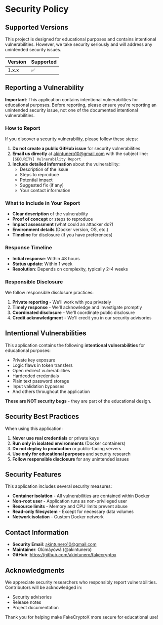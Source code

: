 # Security Policy

## Supported Versions

This project is designed for educational purposes and contains intentional vulnerabilities. However, we take security seriously and will address any unintended security issues.

| Version | Supported          |
| ------- | ------------------ |
| 1.x.x   | :white_check_mark: |

## Reporting a Vulnerability

**Important**: This application contains intentional vulnerabilities for educational purposes. Before reporting, please ensure you're reporting an unintended security issue, not one of the documented intentional vulnerabilities.

### How to Report

If you discover a security vulnerability, please follow these steps:

1. **Do not create a public GitHub issue** for security vulnerabilities
2. **Email us directly** at akintunero10@gmail.com with the subject line: `[SECURITY] Vulnerability Report`
3. **Include detailed information** about the vulnerability:
   - Description of the issue
   - Steps to reproduce
   - Potential impact
   - Suggested fix (if any)
   - Your contact information

### What to Include in Your Report

- **Clear description** of the vulnerability
- **Proof of concept** or steps to reproduce
- **Impact assessment** (what could an attacker do?)
- **Environment details** (Docker version, OS, etc.)
- **Timeline** for disclosure (if you have preferences)

### Response Timeline

- **Initial response**: Within 48 hours
- **Status update**: Within 1 week
- **Resolution**: Depends on complexity, typically 2-4 weeks

### Responsible Disclosure

We follow responsible disclosure practices:

1. **Private reporting** - We'll work with you privately
2. **Timely response** - We'll acknowledge and investigate promptly
3. **Coordinated disclosure** - We'll coordinate public disclosure
4. **Credit acknowledgment** - We'll credit you in our security advisories

## Intentional Vulnerabilities

This application contains the following **intentional vulnerabilities** for educational purposes:

- Private key exposure
- Logic flaws in token transfers
- Open redirect vulnerabilities
- Hardcoded credentials
- Plain text password storage
- Input validation bypasses
- And others throughout the application

**These are NOT security bugs** - they are part of the educational design.

## Security Best Practices

When using this application:

1. **Never use real credentials** or private keys
2. **Run only in isolated environments** (Docker containers)
3. **Do not deploy to production** or public-facing servers
4. **Use only for educational purposes** and security research
5. **Follow responsible disclosure** for any unintended issues

## Security Features

This application includes several security measures:

- **Container isolation** - All vulnerabilities are contained within Docker
- **Non-root user** - Application runs as non-privileged user
- **Resource limits** - Memory and CPU limits prevent abuse
- **Read-only filesystem** - Except for necessary data volumes
- **Network isolation** - Custom Docker network

## Contact Information

- **Security Email**: akintunero10@gmail.com
- **Maintainer**: Olúmáyòwá (@akintunero)
- **GitHub**: https://github.com/akintunero/fakecryptox

## Acknowledgments

We appreciate security researchers who responsibly report vulnerabilities. Contributors will be acknowledged in:

- Security advisories
- Release notes
- Project documentation

Thank you for helping make FakeCryptoX more secure for educational use! 